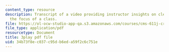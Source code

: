 ```yaml
---
content_type: resource
description: Transcript of a video providing instructor insights on clearly communicating
  the focus of a class.
file: https://ol-ocw-studio-app-qa.s3.amazonaws.com/courses/cms-611j-creating-video-games-fall-2014/34b73f8ec037c95db6eda59f2c6c751e_T0GdXZusbKI.pdf
file_type: application/pdf
resourcetype: Document
title: 3play pdf file
uid: 34b73f8e-c037-c95d-b6ed-a59f2c6c751e
---
```

